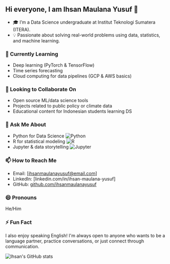 ## Hi everyone, I am Ihsan Maulana Yusuf 👋

<!--
**ihsanmaulanayusuf/ihsanmaulanayusuf** is a ✨ _special_ ✨ repository because its `README.md` (this file) appears on your GitHub profile.

Here are some ideas to get you started:

- 🔭 I’m currently working on ...
- 🌱 I’m currently learning ...
- 👯 I’m looking to collaborate on ... 
- 🤔 I’m looking for help with ...
- 💬 Ask me about ...
- 📫 How to reach me: ...
- 😄 Pronouns: ...
- ⚡ Fun fact: ...
-->

- 🎓 I’m a Data Science undergraduate at Institut Teknologi Sumatera (ITERA).
- 💡 Passionate about solving real-world problems using data, statistics, and machine learning.

### 🌱 Currently Learning
- Deep learning (PyTorch & TensorFlow)
- Time series forecasting
- Cloud computing for data pipelines (GCP & AWS basics)

### 🤝 Looking to Collaborate On
- Open source ML/data science tools
- Projects related to public policy or climate data
- Educational content for Indonesian students learning DS

### 💬 Ask Me About
- Python for Data Science 
![Python](https://img.shields.io/badge/Python-3776AB?style=for-the-badge&logo=python&logoColor=white)
- R for statistical modeling
![R](https://img.shields.io/badge/R-276DC3?style=for-the-badge&logo=r&logoColor=white)
- Jupyter & data storytelling
![Jupyter](https://img.shields.io/badge/Jupyter-F37626?style=for-the-badge&logo=jupyter&logoColor=white)



### 📫 How to Reach Me
- Email: [ihsanmaulanayusuf@email.com]  
- LinkedIn: [linkedin.com/in/ihsan-maulana-yusuf]  
- GitHub: [github.com/ihsanmaulanayusuf](https://github.com/ihsanmaulanayusuf)

### 😄 Pronouns
He/Him

### ⚡ Fun Fact
I also enjoy speaking English! I'm always open to anyone who wants to be a language partner, practice conversations, or just connect through communication.


![Ihsan's GitHub stats](https://github-readme-stats.vercel.app/api?username=ihsanmaulanayusuf&show_icons=true&theme=radical)

